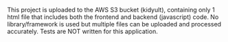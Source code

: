 This project is uploaded to the AWS S3 bucket (kidyult), containing only 1 html file that includes both the frontend and backend (javascript) code. No library/framework is used but multiple files can be uploaded and processed accurately. Tests are NOT written for this application.
